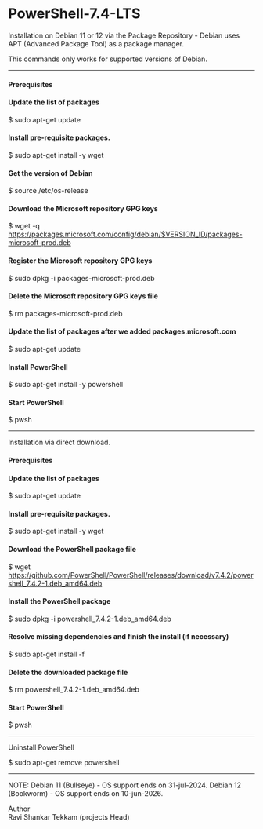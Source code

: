 # PowerShell-7.4-LTS
Installation on Debian 11 or 12 via the Package Repository - Debian uses APT (Advanced Package Tool) as a package manager.

This commands only works for supported versions of Debian.

-------------------------------------------------------------------------------------------------------------------

#### Prerequisites

#### Update the list of packages
$ sudo apt-get update

#### Install pre-requisite packages.
$ sudo apt-get install -y wget

#### Get the version of Debian
$ source /etc/os-release

#### Download the Microsoft repository GPG keys
$ wget -q https://packages.microsoft.com/config/debian/$VERSION_ID/packages-microsoft-prod.deb

#### Register the Microsoft repository GPG keys
$ sudo dpkg -i packages-microsoft-prod.deb

#### Delete the Microsoft repository GPG keys file
$ rm packages-microsoft-prod.deb

#### Update the list of packages after we added packages.microsoft.com
$ sudo apt-get update

#### Install PowerShell
$ sudo apt-get install -y powershell

#### Start PowerShell
$ pwsh

-------------------------------------------------------------------------------------------------------------------

Installation via direct download.

#### Prerequisites

#### Update the list of packages
$ sudo apt-get update

#### Install pre-requisite packages.
$ sudo apt-get install -y wget

#### Download the PowerShell package file
$ wget https://github.com/PowerShell/PowerShell/releases/download/v7.4.2/powershell_7.4.2-1.deb_amd64.deb

#### Install the PowerShell package
$ sudo dpkg -i powershell_7.4.2-1.deb_amd64.deb

#### Resolve missing dependencies and finish the install (if necessary)
$ sudo apt-get install -f

#### Delete the downloaded package file
$ rm powershell_7.4.2-1.deb_amd64.deb

#### Start PowerShell
$ pwsh

-------------------------------------------------------------------------------------------------------------------

Uninstall PowerShell

$ sudo apt-get remove powershell

-------------------------------------------------------------------------------------------------------------------

NOTE: Debian 11 (Bullseye) - OS support ends on 31-jul-2024. Debian 12 (Bookworm) - OS support ends on 10-jun-2026.

Author
<br>
Ravi Shankar Tekkam (projects Head)
